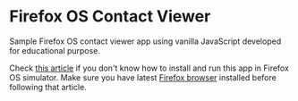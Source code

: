 Firefox OS Contact Viewer
================

Sample Firefox OS contact viewer app using vanilla JavaScript developed for educational purpose.

Check [this article](https://developer.mozilla.org/en-US/Firefox_OS/Using_the_App_Manager#Using_a_Firefox_OS_Simulator_Add-on) if you don't know how to install and run this app in Firefox OS simulator. Make sure you have latest [Firefox browser](https://www.mozilla.org/en-US/firefox/new/) installed before following that article.
